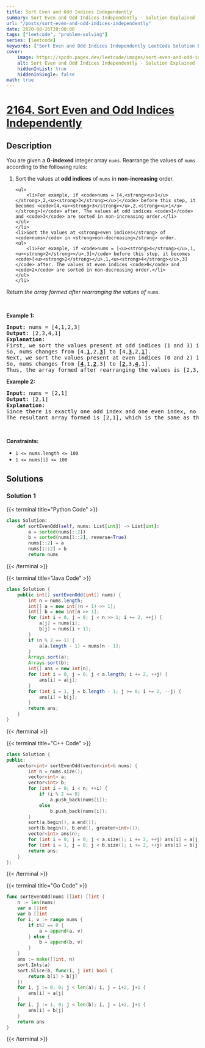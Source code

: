 ```yaml
---
title: Sort Even and Odd Indices Independently
summary: Sort Even and Odd Indices Independently - Solution Explained
url: "/posts/sort-even-and-odd-indices-independently"
date: 2020-08-26T20:00:00
tags: ["leetcode", "problem-solving"]
series: [leetcode]
keywords: ["Sort Even and Odd Indices Independently LeetCode Solution Explained in all languages", "2164", "leetcode question 2164", "Sort Even and Odd Indices Independently", "LeetCode", "leetcode solution in Python3 C++ Java Go PHP Ruby Swift TypeScript Rust C# JavaScript C", "GeeksforGeeks", "InterviewBit", "Coding Ninjas", "HackerRank", "HackerEarth", "CodeChef", "TopCoder", "AlgoExpert", "freeCodeCamp", "Codeforces", "GitHub", "AtCoder", "Samir Paul"]
cover:
    image: https://spcdn.pages.dev/leetcode/images/sort-even-and-odd-indices-independently.webp
    alt: Sort Even and Odd Indices Independently - Solution Explained
    hiddenInList: true
    hiddenInSingle: false
math: true
---
```



# [2164. Sort Even and Odd Indices Independently](https://leetcode.com/problems/sort-even-and-odd-indices-independently)


## Description

<p>You are given a <strong>0-indexed</strong> integer array <code>nums</code>. Rearrange the values of <code>nums</code> according to the following rules:</p>

<ol>
	<li>Sort the values at <strong>odd indices</strong> of <code>nums</code> in <strong>non-increasing</strong> order.

    <ul>
    	<li>For example, if <code>nums = [4,<strong><u>1</u></strong>,2,<u><strong>3</strong></u>]</code> before this step, it becomes <code>[4,<u><strong>3</strong></u>,2,<strong><u>1</u></strong>]</code> after. The values at odd indices <code>1</code> and <code>3</code> are sorted in non-increasing order.</li>
    </ul>
    </li>
    <li>Sort the values at <strong>even indices</strong> of <code>nums</code> in <strong>non-decreasing</strong> order.
    <ul>
    	<li>For example, if <code>nums = [<u><strong>4</strong></u>,1,<u><strong>2</strong></u>,3]</code> before this step, it becomes <code>[<u><strong>2</strong></u>,1,<u><strong>4</strong></u>,3]</code> after. The values at even indices <code>0</code> and <code>2</code> are sorted in non-decreasing order.</li>
    </ul>
    </li>

</ol>

<p>Return <em>the array formed after rearranging the values of</em> <code>nums</code>.</p>

<p>&nbsp;</p>
<p><strong class="example">Example 1:</strong></p>

<pre>
<strong>Input:</strong> nums = [4,1,2,3]
<strong>Output:</strong> [2,3,4,1]
<strong>Explanation:</strong> 
First, we sort the values present at odd indices (1 and 3) in non-increasing order.
So, nums changes from [4,<strong><u>1</u></strong>,2,<strong><u>3</u></strong>] to [4,<u><strong>3</strong></u>,2,<strong><u>1</u></strong>].
Next, we sort the values present at even indices (0 and 2) in non-decreasing order.
So, nums changes from [<u><strong>4</strong></u>,1,<strong><u>2</u></strong>,3] to [<u><strong>2</strong></u>,3,<u><strong>4</strong></u>,1].
Thus, the array formed after rearranging the values is [2,3,4,1].
</pre>

<p><strong class="example">Example 2:</strong></p>

<pre>
<strong>Input:</strong> nums = [2,1]
<strong>Output:</strong> [2,1]
<strong>Explanation:</strong> 
Since there is exactly one odd index and one even index, no rearrangement of values takes place.
The resultant array formed is [2,1], which is the same as the initial array. 
</pre>

<p>&nbsp;</p>
<p><strong>Constraints:</strong></p>

<ul>
	<li><code>1 &lt;= nums.length &lt;= 100</code></li>
	<li><code>1 &lt;= nums[i] &lt;= 100</code></li>
</ul>

## Solutions

### Solution 1

<!-- tabs:start -->

{{< terminal title="Python Code" >}}
```python
class Solution:
    def sortEvenOdd(self, nums: List[int]) -> List[int]:
        a = sorted(nums[::2])
        b = sorted(nums[1::2], reverse=True)
        nums[::2] = a
        nums[1::2] = b
        return nums
```
{{< /terminal >}}

{{< terminal title="Java Code" >}}
```java
class Solution {
    public int[] sortEvenOdd(int[] nums) {
        int n = nums.length;
        int[] a = new int[(n + 1) >> 1];
        int[] b = new int[n >> 1];
        for (int i = 0, j = 0; j < n >> 1; i += 2, ++j) {
            a[j] = nums[i];
            b[j] = nums[i + 1];
        }
        if (n % 2 == 1) {
            a[a.length - 1] = nums[n - 1];
        }
        Arrays.sort(a);
        Arrays.sort(b);
        int[] ans = new int[n];
        for (int i = 0, j = 0; j < a.length; i += 2, ++j) {
            ans[i] = a[j];
        }
        for (int i = 1, j = b.length - 1; j >= 0; i += 2, --j) {
            ans[i] = b[j];
        }
        return ans;
    }
}
```
{{< /terminal >}}

{{< terminal title="C++ Code" >}}
```cpp
class Solution {
public:
    vector<int> sortEvenOdd(vector<int>& nums) {
        int n = nums.size();
        vector<int> a;
        vector<int> b;
        for (int i = 0; i < n; ++i) {
            if (i % 2 == 0)
                a.push_back(nums[i]);
            else
                b.push_back(nums[i]);
        }
        sort(a.begin(), a.end());
        sort(b.begin(), b.end(), greater<int>());
        vector<int> ans(n);
        for (int i = 0, j = 0; j < a.size(); i += 2, ++j) ans[i] = a[j];
        for (int i = 1, j = 0; j < b.size(); i += 2, ++j) ans[i] = b[j];
        return ans;
    }
};
```
{{< /terminal >}}

{{< terminal title="Go Code" >}}
```go
func sortEvenOdd(nums []int) []int {
	n := len(nums)
	var a []int
	var b []int
	for i, v := range nums {
		if i%2 == 0 {
			a = append(a, v)
		} else {
			b = append(b, v)
		}
	}
	ans := make([]int, n)
	sort.Ints(a)
	sort.Slice(b, func(i, j int) bool {
		return b[i] > b[j]
	})
	for i, j := 0, 0; j < len(a); i, j = i+2, j+1 {
		ans[i] = a[j]
	}
	for i, j := 1, 0; j < len(b); i, j = i+2, j+1 {
		ans[i] = b[j]
	}
	return ans
}
```
{{< /terminal >}}

<!-- tabs:end -->

<!-- end -->
